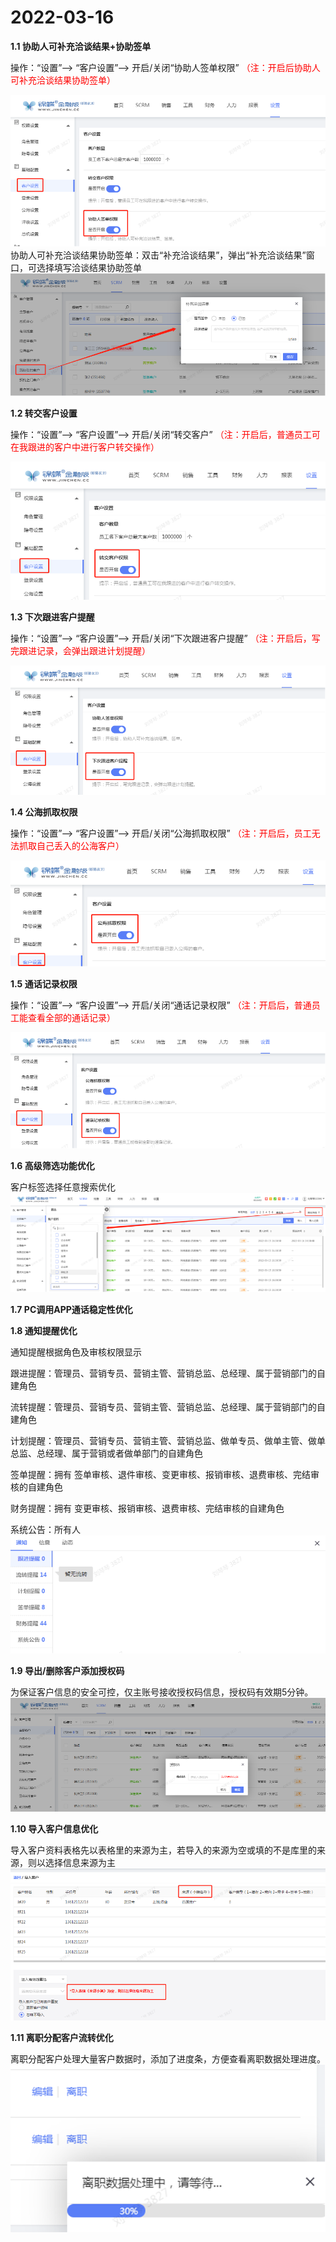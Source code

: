 # 2022-03-16
<ImageViewer />

**1.1 协助人可补充洽谈结果+协助签单**

操作：“设置”--> “客户设置”--> 开启/关闭“协助人签单权限”
<span style="color:red">（注：开启后协助人可补充洽谈结果协助签单）</span>

![2022-03-16](../../images/update/2022-03-16-1.png)
协助人可补充洽谈结果协助签单：双击“补充洽谈结果”，弹出“补充洽谈结果”窗口，可选择填写洽谈结果协助签单
![2022-03-16](../../images/update/2022-03-16-2.png)

**1.2 转交客户设置**

操作：“设置”--> “客户设置”--> 开启/关闭“转交客户”
<span style="color:red">（注：开启后，普通员工可在我跟进的客户中进行客户转交操作）</span>

![2022-03-16](../../images/update/2022-03-16-3.png)

**1.3 下次跟进客户提醒**

操作：“设置”--> “客户设置”--> 开启/关闭“下次跟进客户提醒”
<span style="color:red">（注：开启后，写完跟进记录，会弹出跟进计划提醒）</span>

![2022-03-16](../../images/update/2022-03-16-4.png)

**1.4 公海抓取权限**

操作：“设置”--> “客户设置”--> 开启/关闭“公海抓取权限”
<span style="color:red">（注：开启后，员工无法抓取自己丢入的公海客户）</span>

![2022-03-16](../../images/update/2022-03-16-5.png)

**1.5 通话记录权限**

操作：“设置”--> “客户设置”--> 开启/关闭“通话记录权限”
<span style="color:red">（注：开启后，普通员工能查看全部的通话记录）</span>

![2022-03-16](../../images/update/2022-03-16-6.png)

**1.6 高级筛选功能优化**

客户标签选择任意搜索优化
![2022-03-16](../../images/update/2022-03-16-7.png)

**1.7 PC调用APP通话稳定性优化**

**1.8 通知提醒优化**

通知提醒根据角色及审核权限显示

跟进提醒：管理员、营销专员、营销主管、营销总监、总经理、属于营销部门的自建角色

流转提醒：管理员、营销专员、营销主管、营销总监、总经理、属于营销部门的自建角色

计划提醒：管理员、营销专员、营销主管、营销总监、做单专员、做单主管、做单总监、总经理、属于营销或者做单部门的自建角色

签单提醒：拥有 签单审核、退件审核、变更审核、报销审核、退费审核、完结审核的自建角色

财务提醒：拥有 变更审核、报销审核、退费审核、完结审核的自建角色

系统公告：所有人
![2022-03-16](../../images/update/2022-03-16-8.png)

**1.9 导出/删除客户添加授权码**

为保证客户信息的安全可控，仅主账号接收授权码信息，授权码有效期5分钟。
![2022-03-16](../../images/update/2022-03-16-9.png)

**1.10 导入客户信息优化**

导入客户资料表格先以表格里的来源为主，若导入的来源为空或填的不是库里的来源，则以选择信息来源为主
![2022-03-16](../../images/update/2022-03-16-10.png)


**1.11 离职分配客户流转优化**

离职分配客户处理大量客户数据时，添加了进度条，方便查看离职数据处理进度。
![2022-03-16](../../images/update/2022-03-16-11.png)
